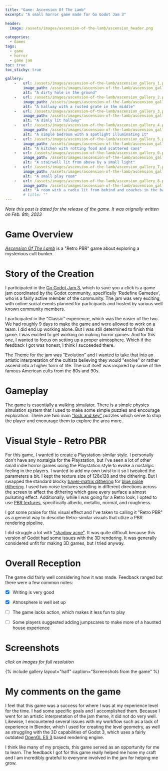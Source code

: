 ```yaml
---
title: "Game: Ascension Of The Lamb"
excerpt: "A small horror game made for Go Godot Jam 3"

header:
  image: /assets/images/ascension-of-the-lamb/ascension_header.png

categories:
  - Games
tags:
  - game
  - horror
  - game jam
toc: true
toc_sticky: true

gallery:
    -   url: /assets/images/ascension-of-the-lamb/ascension_gallery_1.png
        image_path: /assets/images/ascension-of-the-lamb/ascension_gallery_1.png
        alt: "A dirty hole in the ground"
    -   url: /assets/images/ascension-of-the-lamb/ascension_gallery_2.png
        image_path: /assets/images/ascension-of-the-lamb/ascension_gallery_2.png
        alt: "A hallway with a rusted grate in the middle"
    -   url: /assets/images/ascension-of-the-lamb/ascension_gallery_3.png
        image_path: /assets/images/ascension-of-the-lamb/ascension_gallery_3.png
        alt: "A dimly lit hallway"
    -   url: /assets/images/ascension-of-the-lamb/ascension_gallery_4.png
        image_path: /assets/images/ascension-of-the-lamb/ascension_gallery_4.png
        alt: "A simple bedroom with a spotlight illuminating it"
    -   url: /assets/images/ascension-of-the-lamb/ascension_gallery_5.png
        image_path: /assets/images/ascension-of-the-lamb/ascension_gallery_5.png
        alt: "A kitchen with rotting food and scattered cans"
    -   url: /assets/images/ascension-of-the-lamb/ascension_gallery_6.png
        image_path: /assets/images/ascension-of-the-lamb/ascension_gallery_6.png
        alt: "A stairwell lit from above by a small light"
    -   url: /assets/images/ascension-of-the-lamb/ascension_gallery_7.png
        image_path: /assets/images/ascension-of-the-lamb/ascension_gallery_7.png
        alt: "A small play room"
    -   url: /assets/images/ascension-of-the-lamb/ascension_gallery_8.png
        image_path: /assets/images/ascension-of-the-lamb/ascension_gallery_8.png
        alt: "A room with a radio lit from behind and couches in the background"
        # title: ""
---
```

*Note this post is dated for the release of the game. It was orignally written on Feb. 8th, 2023*

# Game Overview
[*Ascension Of The Lamb*](https://queenofsquiggles.itch.io/the-ascension-of-the-lamb) is a "Retro PBR" game about exploring a mysterious cult bunker. 

# Story of the Creation
I participated in the [Go Godot Jam 3](https://gogodotjam.com/the-jam/), which to save you a click is a game jam coordinated by the Godot community, specifically 'Redefine Gamedev', who is a fairly active member of the community. The jam was very exciting, with online social events planned for participants and hosted by various well known community members. 

I participated in the "Classic" experience, which was the easier of the two. We had roughly 9 days to make the game and were allowed to work on a team. I did end up working alone. But I was still determined to finish this game. I was excited to get working on making horror games. And for this one, I wanted to focus on setting up a proper atmosphere. Which if the feedback I got was honest, I think I succeeded there. 

The Theme for the jam was "Evolution" and I wanted to take that into an artistic interpretation of the cultists believing they would "evolve" or rather ascend into a higher form of life. The cult itself was inspired by some of the famous American cults from the 80s and 90s. 

# Gameplay
The game is essentially a walking simulator. There is a simple physics simulation system that I used to make some simple puzzles and encourage exploration. There are two main ["lock and key"](https://tvtropes.org/pmwiki/pmwiki.php/Main/LockAndKeyPuzzle) puzzles which serve to stop the player and encourage them to explore the area more.

# Visual Style - Retro PBR
For this game, I wanted to create a Playstation-similar style. I personally don't have any nostalgia for the Playstation, but I've seen a lot of other small indie horror games using the Playstation style to evoke a nostalgic feeling in the players. I wanted to add my own twist to it so I tweaked the parameters a bit. I kept the texture size of 128x128 and the dithering. But I swapped the standard blocky [bayer-matrix dithering](https://en.wikipedia.org/wiki/Bayer_filter) for [blue noise dithering](https://momentsingraphics.de/BlueNoise.html). I used two noise textures scrolling in different directions across the screen to affect the dithering which gave every surface a almost pulsating effect. Additionally, while I was going for a Retro look, I opted to use [PBR textures](https://en.wikipedia.org/wiki/Physically_based_rendering), specifically albedo, metallic, normal, and roughness.

I got some praise for this visual effect and I've taken to calling it "Retro PBR" as a general way to describe Retro-similar visuals that utlize a PBR rendering pipeline. 

I did struggle a lot with ["shadow acne"](https://www.opengl-tutorial.org/intermediate-tutorials/tutorial-16-shadow-mapping/). It was quite difficult because this version of Godot had some issues with the 3D rendering. It was generally considered unfit for making 3D games, but I tried anyway.

# Overall Reception
The game did fairly well considering how it was made. Feedback ranged but there were a few common notes:
- [X] Writing is very good
- [X] Atmosphere is well set up
- [ ] The game lacks action, which makes it less fun to play
- [ ] Some players suggested adding jumpscares to make more of a haunted house experience


# Screenshots
*click on images for full resolution*

{% include gallery layout="half" caption="Screenshots from the game" %}

# My comments on the game
I feel that this game was a success for where I was at my experience level for the time. I had some specific goals and I accomplished them. Because I went for an artistic interpretation of the jam theme, it did not do very well. Likewise, I encountered several issues with my workflow such as a lack of experience in Blender, which I used for creating the level geometry, as well as struggling with the 3D capabilities of Godot 3, which uses a fairly outdated [OpenGL ES 3](https://www.khronos.org/opengles/) based rendering engine.

I think like many of my projects, this game served as an opportunity for me to learn. The feedback I got for this game really helped me hone my craft and I am incredibly grateful to everyone involved in the jam for helping me grow.